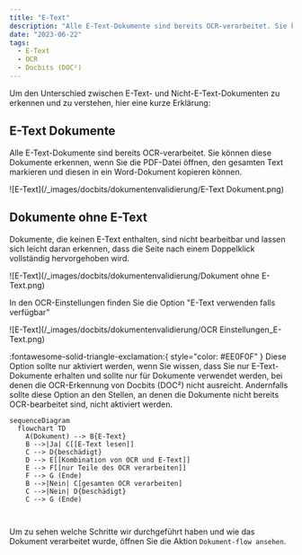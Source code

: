 ```yaml
---
title: "E-Text"
description: "Alle E-Text-Dokumente sind bereits OCR-verarbeitet. Sie können diese Dokumente erkennen, wenn Sie die PDF-Datei öffnen, den gesamten Text markieren und diesen in ein Word-Dokument kopieren können."
date: "2023-06-22"
tags:
  - E-Text
  - OCR
  - Docbits (DOC²)
---
```


Um den Unterschied zwischen E-Text- und Nicht-E-Text-Dokumenten zu erkennen und zu verstehen, hier eine kurze Erklärung:

## **E-Text Dokumente**

Alle E-Text-Dokumente sind bereits OCR-verarbeitet. Sie können diese Dokumente erkennen, wenn Sie die PDF-Datei öffnen, den gesamten Text markieren und diesen in ein Word-Dokument kopieren können.

![E-Text](/_images/docbits/dokumentenvalidierung/E-Text Dokument.png)

## **Dokumente ohne E-Text**

Dokumente, die keinen E-Text enthalten, sind nicht bearbeitbar und lassen sich leicht daran erkennen, dass die Seite nach einem Doppelklick vollständig hervorgehoben wird.

![E-Text](/_images/docbits/dokumentenvalidierung/Dokument ohne E-Text.png)

In den OCR-Einstellungen finden Sie die Option "E-Text verwenden falls verfügbar"

![E-Text](/_images/docbits/dokumentenvalidierung/OCR Einstellungen_E-Text.png)


:fontawesome-solid-triangle-exclamation:{ style="color: #EE0F0F" }
Diese Option sollte nur aktiviert werden, wenn Sie wissen, dass Sie nur E-Text-Dokumente erhalten und sollte nur für Dokumente verwendet werden, bei denen die OCR-Erkennung von Docbits (DOC²) nicht ausreicht. Andernfalls sollte diese Option an den Stellen, an denen die Dokumente nicht bereits OCR-bearbeitet sind, nicht aktiviert werden.

``` mermaid
sequenceDiagram
  flowchart TD
    A(Dokument) --> B{E-Text}
    B -->|Ja| C[[E-Text lesen]]
    C --> D{beschädigt}
    D --> E[[Kombination von OCR und E-Text]]
    E --> F[[nur Teile des OCR verarbeiten]]
    F --> G (Ende)
    B -->|Nein| C[gesamten OCR verarbeiten]
    C -->|Nein| D{beschädigt}
    C --> G (Ende)



```

Um zu sehen welche Schritte wir durchgeführt haben und wie das Dokument verarbeitet wurde, öffnen Sie die Aktion `Dokument-flow ansehen`.